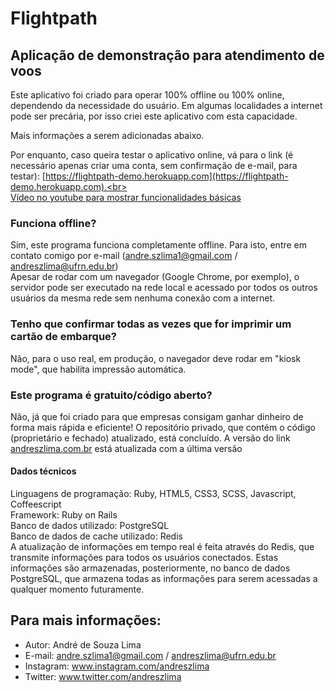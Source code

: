# Flightpath
## Aplicação de demonstração para atendimento de voos



Este aplicativo foi criado para operar 100% offline ou 100% online, dependendo da necessidade do usuário.
Em algumas localidades a internet pode ser precária, por isso criei este aplicativo com esta capacidade. 

Mais informações a serem adicionadas abaixo.

Por enquanto, caso queira testar o aplicativo online, vá para o link (é necessário apenas criar uma conta, sem confirmação de e-mail, para testar): [https://flightpath-demo.herokuapp.com](https://flightpath-demo.herokuapp.com).<br><br>
[Vídeo no youtube para mostrar funcionalidades básicas](https://youtu.be/AyV9l53ODdU)


### Funciona offline?

Sim, este programa funciona completamente offline. Para isto, entre em contato comigo por e-mail (andre.szlima1@gmail.com / andreszlima@ufrn.edu.br)<br>
Apesar de rodar com um navegador (Google Chrome, por exemplo), o servidor pode ser executado na rede local e acessado por todos os outros usuários da mesma rede sem nenhuma conexão com a internet.

### Tenho que confirmar todas as vezes que for imprimir um cartão de embarque?

Não, para o uso real, em produção, o navegador deve rodar em "kiosk mode", que habilita impressão automática.

### Este programa é gratuito/código aberto?

Não, já que foi criado para que empresas consigam ganhar dinheiro de forma mais rápida e eficiente! O repositório privado, que contém o código (proprietário e fechado) atualizado, está concluído. A versão do link [andreszlima.com.br](http://www.andreszlima.com.br) está atualizada com a última versão

#### Dados técnicos

Linguagens de programação: Ruby, HTML5, CSS3, SCSS, Javascript, Coffeescript<br>
Framework: Ruby on Rails<br>
Banco de dados utilizado: PostgreSQL<br>
Banco de dados de cache utilizado: Redis<br>
A atualização de informações em tempo real é feita através do Redis, que transmite informações para todos os usuários conectados. Estas informações são armazenadas, posteriormente, no banco de dados PostgreSQL, que armazena todas as informações para serem acessadas a qualquer momento futuramente.

## Para mais informações: 

* Autor: André de Souza Lima
* E-mail: andre.szlima1@gmail.com / andreszlima@ufrn.edu.br
* Instagram: www.instagram.com/andreszlima
* Twitter: www.twitter.com/andreszlima
